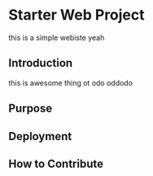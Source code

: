 # Starter Web Project

this is a simple webiste yeah

## Introduction

this is awesome thing ot odo oddodo

## Purpose

## Deployment

## How to Contribute